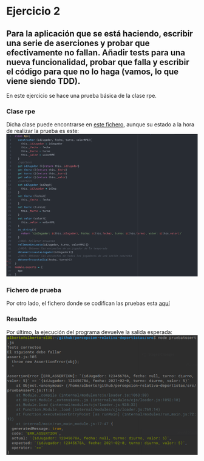 # Ejercicio 2
## Para la aplicación que se está haciendo, escribir una serie de aserciones y probar que efectivamente no fallan. Añadir tests para una nueva funcionalidad, probar que falla y escribir el código para que no lo haga (vamos, lo que viene siendo TDD).

En este ejercicio se hace una prueba básica de la clase rpe.

### Clase rpe
Dicha clase puede encontrarse en [este fichero](https://github.com/AlbertoLejarraga/percepcion-relativa-deportistas/blob/master/src/rpe.js), aunque su estado a la hora de realizar la prueba es este:
![Clase rpe](https://github.com/AlbertoLejarraga/Autoevaluacion-IV-2020/blob/main/Semana%203-TDD/img/rpe.png)

### Fichero de prueba
Por otro lado, el fichero donde se codifican las pruebas esta [aquí](https://github.com/AlbertoLejarraga/percepcion-relativa-deportistas/blob/master/src/pruebaAssert.js)

### Resultado
Por último, la ejecución del programa devuelve la salida esperada:
![resultado del test](https://github.com/AlbertoLejarraga/Autoevaluacion-IV-2020/blob/main/Semana%203-TDD/img/test.png)
